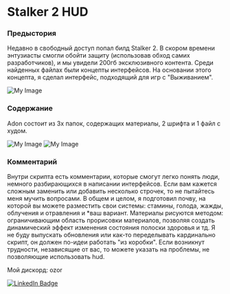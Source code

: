 # Stalker 2 HUD
### Предыстория
Недавно в свободный доступ попал билд Stalker 2. В скором времени энтузиасты смогли обойти защиту (использовав обход самих разработчиков), и мы увидели 200гб эксклюзивного контента. Среди найденных файлах были концепты интерфейсов. На основании этого концепта, я сделал интерфейс, подходящий для игр с "Выживанием".

![My Image](https://i.imgur.com/y58lRfM.png)

### Содержание
Adon состоит из 3х папок, содержащих материалы, 2 шрифта и 1 файл с худом.

![My Image](https://i.imgur.com/lwKlMgp.jpg)
![My Image](https://i.imgur.com/gcCgAga.png)

### Комментарий
Внутри скрипта есть комментарии, которые смогут легко понять люди, немного разбирающихся в написании интерфейсов. Если вам кажется сложным заменить или добавить несколько строчек, то не пытайтесь меня мучить вопросами. В общем и целом, я подготовил почву, на которой вы можете разместить свои системы: стамины, голода, жажды, облучения и отравления и *ваш вариант. Материалы рисуются методом: ограничивающим область прорисовки материалов, позволяя создать динамический эффект изменения состояния полоски здоровья и тд. Я не буду выпускать обновления или как-то переделывать кардинально скрипт, он должен по-идеи работать "из коробки". Если возникнут трудности, независящие от вас, то можете указать на проблемы, не позволяющие использовать hud.

Мой дискорд: ozor

<div id="badges">
  <a href="https://discord.gg/yHSXZJwF">
    <img src="https://steamuserimages-a.akamaihd.net/ugc/1916871957516410039/7E711FD4326F9270BD161D5FA09D6BFDE99D5466/?imw=5000&imh=5000&ima=fit&impolicy=Letterbox&imcolor=%23000000&letterbox=false" alt="LinkedIn Badge"/>
  </a>
</div>
